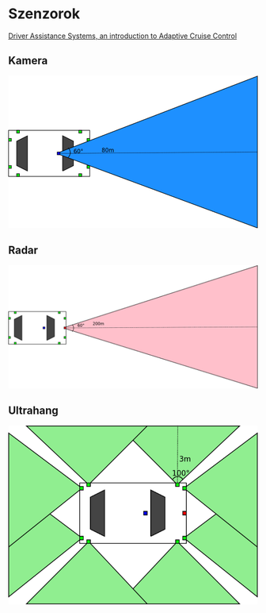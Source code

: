 # Szenzorok

[Driver Assistance Systems, an introduction to Adaptive Cruise Control](http://www.eetimes.com/document.asp?doc_id=1272754)

## Kamera

![](images/camera.png)

## Radar

![](images/radar.png)

## Ultrahang

![](images/ultrasonic.png)
